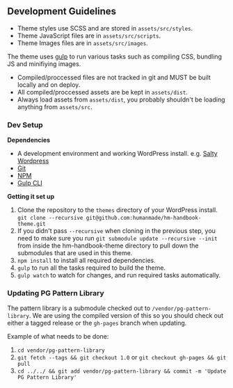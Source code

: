 ## Development Guidelines


* Theme styles use SCSS and are stored in `assets/src/styles`.
* Theme JavaScript files are in `assets/src/scripts`.
* Theme Images files are in `assets/src/images`.

The theme uses [gulp](http://gulpjs.com) to run various tasks such as compiling CSS, bundling JS and minifiying images. 

* Compiled/proccessed files are not tracked in git and MUST be built locally and on deploy.
* All compiled/proccessed assets are be kept in `assets/dist`. 
* Always load assets from `assets/dist`, you probably shouldn't be loading anything from `assets/src`.

### Dev Setup

**Dependencies**

* A development environment and working WordPress install. e.g. [Salty Wordpress](https://github.com/humanmade/Salty-WordPress)
* [Git](https://git-scm.com)
* [NPM](http://blog.npmjs.org/post/85484771375/how-to-install-npm)
* [Gulp CLI](http://gulpjs.com/)

**Getting it set up**

1. Clone the repository to the `themes` directory of your WordPress install. `git clone --recursive git@github.com:humanmade/hm-handbook-theme.git`
1. If you didn't pass `--recursive` when cloning in the previous step, you need to make sure you run `git submodule update --recursive --init` from inside the hm-handbook-theme directory to pull down the submodules that are used in this theme.
1. `npm install` to install all required dependencies.
1. `gulp` to run all the tasks required to build the theme.
1. `gulp watch` to watch for changes, and run required tasks automatically.

### Updating PG Pattern Library

The pattern library is a submodule checked out to `/vendor/pg-pattern-library`. We are using the compiled version of this so you should check out either a tagged release or the `gh-pages` branch when updating.

Example of what needs to be done: 

1. `cd vendor/pg-pattern-library`
1. `git fetch --tags && git checkout 1.0` or `git checkout gh-pages && git pull`
1. `cd ../../ && git add vendor/pg-pattern-library && commit -m 'Update PG Pattern Library'`
